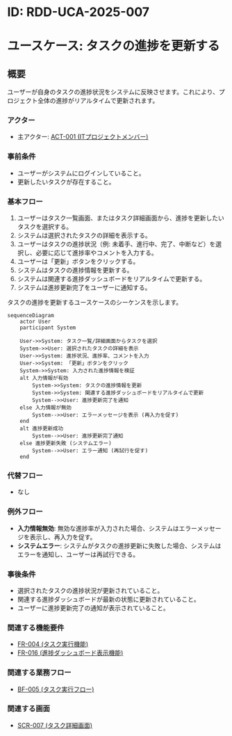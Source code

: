 # ID: RDD-UCA-2025-007

# ユースケース: タスクの進捗を更新する

## 概要

ユーザーが自身のタスクの進捗状況をシステムに反映させます。これにより、プロジェクト全体の進捗がリアルタイムで更新されます。

### アクター

- 主アクター:
  [ACT-001 (ITプロジェクトメンバー)](../actors/act-001-it-project-member.md)

### 事前条件

- ユーザーがシステムにログインしていること。
- 更新したいタスクが存在すること。

### 基本フロー

1. ユーザーはタスク一覧画面、またはタスク詳細画面から、進捗を更新したいタスクを選択する。
1. システムは選択されたタスクの詳細を表示する。
1. ユーザーはタスクの進捗状況（例: 未着手、進行中、完了、中断など）を選択し、必要に応じて進捗率やコメントを入力する。
1. ユーザーは「更新」ボタンをクリックする。
1. システムはタスクの進捗情報を更新する。
1. システムは関連する進捗ダッシュボードをリアルタイムで更新する。
1. システムは進捗更新完了をユーザーに通知する。

タスクの進捗を更新するユースケースのシーケンスを示します。

```mermaid
sequenceDiagram
    actor User
    participant System

    User->>System: タスク一覧/詳細画面からタスクを選択
    System->>User: 選択されたタスクの詳細を表示
    User->>System: 進捗状況、進捗率、コメントを入力
    User->>System: 「更新」ボタンをクリック
    System->>System: 入力された進捗情報を検証
    alt 入力情報が有効
        System->>System: タスクの進捗情報を更新
        System->>System: 関連する進捗ダッシュボードをリアルタイムで更新
        System-->>User: 進捗更新完了を通知
    else 入力情報が無効
        System-->>User: エラーメッセージを表示 (再入力を促す)
    end
    alt 進捗更新成功
        System-->>User: 進捗更新完了通知
    else 進捗更新失敗 (システムエラー)
        System-->>User: エラー通知 (再試行を促す)
    end
```

### 代替フロー

- なし

### 例外フロー

- **入力情報無効**: 無効な進捗率が入力された場合、システムはエラーメッセージを表示し、再入力を促す。
- **システムエラー**: システムがタスクの進捗更新に失敗した場合、システムはエラーを通知し、ユーザーは再試行できる。

### 事後条件

- 選択されたタスクの進捗状況が更新されていること。
- 関連する進捗ダッシュボードが最新の状態に更新されていること。
- ユーザーに進捗更新完了の通知が表示されていること。

### 関連する機能要件

- [FR-004 (タスク実行機能)](../functional-requirements/fr-004-task-execution-function.md)
- [FR-016 (進捗ダッシュボード表示機能)](../functional-requirements/fr-016-progress-dashboard-display-function.md)

### 関連する業務フロー

- [BF-005 (タスク実行フロー)](../business-flows/bf-005-task-execution-flow.md)

### 関連する画面

- [SCR-007 (タスク詳細画面)](../screens/scr-007-task-detail-screen.md)
